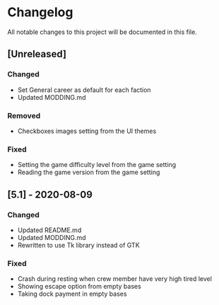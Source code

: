 # Changelog
All notable changes to this project will be documented in this file.

## [Unreleased]

### Changed
- Set General career as default for each faction
- Updated MODDING.md

### Removed
- Checkboxes images setting from the UI themes

### Fixed
- Setting the game difficulty level from the game setting
- Reading the game version from the game setting

## [5.1] - 2020-08-09

### Changed
- Updated README.md
- Updated MODDING.md
- Rewritten to use Tk library instead of GTK

### Fixed
- Crash during resting when crew member have very high tired level
- Showing escape option from empty bases
- Taking dock payment in empty bases
